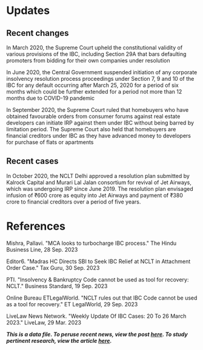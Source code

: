 # Updates

## Recent changes

In March 2020, the Supreme Court upheld the constitutional validity of various provisions of the IBC, including Section 29A that bars defaulting promoters from bidding for their own companies under resolution

In June 2020, the Central Government suspended initiation of any corporate insolvency resolution process proceedings under Section 7, 9 and 10 of the IBC for any default occurring after March 25, 2020 for a period of six months which could be further extended for a period not more than 12 months due to COVID-19 pandemic

In September 2020, the Supreme Court ruled that homebuyers who have obtained favourable orders from consumer forums against real estate developers can initiate IRP against them under IBC without being barred by limitation period. The Supreme Court also held that homebuyers are financial creditors under IBC as they have advanced money to developers for purchase of flats or apartments 

## Recent cases

In October 2020, the NCLT Delhi approved a resolution plan submitted by Kalrock Capital and Murari Lal Jalan consortium for revival of Jet Airways, which was undergoing IRP since June 2019. The resolution plan envisaged infusion of ₹600 crore as equity into Jet Airways and payment of ₹380 crore to financial creditors over a period of five years.

# References

Mishra, Pallavi. "MCA looks to turbocharge IBC process." The Hindu Business Line, 28 Sep. 2023

Editor6. "Madras HC Directs SBI to Seek IBC Relief at NCLT in Attachment Order Case." Tax Guru, 30 Sep. 2023

PTI. "Insolvency & Bankruptcy Code cannot be used as tool for recovery: NCLT." Business Standard, 19 Sep. 2023

Online Bureau ETLegalWorld. "NCLT rules out that IBC Code cannot be used as a tool for recovery." ET LegalWorld, 29 Sep. 2023

LiveLaw News Network. "Weekly Update Of IBC Cases: 20 To 26 March 2023." LiveLaw, 29 Mar. 2023

***This is a data file. To peruse recent news, view the post [here](https://mintstreettodalalstreet.com/). To study pertinent research, view the article [here](https://www.linkedin.com/pulse/corporate-insolvency-resolution-india-dhanya-menon).***

